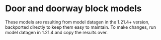 Door and doorway block models
=============================

These models are resulting from model datagen in the 1.21.4+ version, backported directly to keep them easy to maintain.
To make changes, run model datagen in 1.21.4 and copy the results over.
